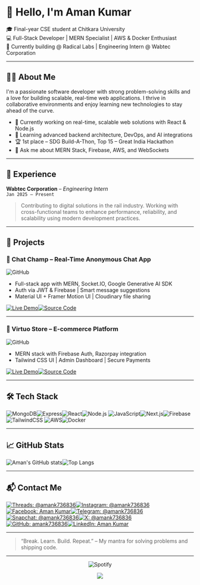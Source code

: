 # 👋 Hello, I'm Aman Kumar

🎓 Final-year CSE student at Chitkara University  
💻 Full-Stack Developer | MERN Specialist | AWS & Docker Enthusiast  
🚀 Currently building @ Radical Labs | Engineering Intern @ Wabtec Corporation

---

## 🧑‍💻 About Me

I'm a passionate software developer with strong problem-solving skills and a love for building scalable, real-time web applications. I thrive in collaborative environments and enjoy learning new technologies to stay ahead of the curve.

- 🔭 Currently working on real-time, scalable web solutions with React & Node.js  
- 🌱 Learning advanced backend architecture, DevOps, and AI integrations  
- 🏆 1st place – SDG Build-A-Thon, Top 15 – Great India Hackathon  
- 💬 Ask me about MERN Stack, Firebase, AWS, and WebSockets  

---

## 💼 Experience

**Wabtec Corporation** – _Engineering Intern_  
`Jan 2025 – Present`

> Contributing to digital solutions in the rail industry. Working with cross-functional teams to enhance performance, reliability, and scalability using modern development practices.

---

## 📌 Projects

### 🔐 Chat Champ – Real-Time Anonymous Chat App

![GitHub](https://img.shields.io/github/stars/amank736836/MERN-ChatApp?style=social)

- Full-stack app with MERN, Socket.IO, Google Generative AI SDK  
- Auth via JWT & Firebase | Smart message suggestions  
- Material UI + Framer Motion UI | Cloudinary file sharing

[![Live Demo](https://img.shields.io/badge/Live%20Demo-chatchamp.vercel.app-blue?style=for-the-badge)](https://chatchamp.vercel.app)[![Source Code](https://img.shields.io/badge/Source%20Code-GitHub-black?style=for-the-badge&logo=github)](https://github.com/amank736836/MERN-ChatApp)

---

### 🛒 Virtuo Store – E-commerce Platform

![GitHub](https://img.shields.io/github/stars/amank736836/MERN-ECommerce?style=social)

- MERN stack with Firebase Auth, Razorpay integration  
- Tailwind CSS UI | Admin Dashboard | Secure Payments

[![Live Demo](https://img.shields.io/badge/Live%20Demo-virtuostore.vercel.app-blue?style=for-the-badge)](https://virtuostore.vercel.app)[![Source Code](https://img.shields.io/badge/Source%20Code-GitHub-black?style=for-the-badge&logo=github)](https://github.com/amank736836/MERN-ECommerce)

---

## 🛠 Tech Stack

![MongoDB](https://img.shields.io/badge/-MongoDB-black?style=flat-square&logo=mongodb)![Express](https://img.shields.io/badge/-Express-black?style=flat-square&logo=express)![React](https://img.shields.io/badge/-React-black?style=flat-square&logo=react)![Node.js](https://img.shields.io/badge/-Node.js-black?style=flat-square&logo=node.js)
![JavaScript](https://img.shields.io/badge/-JavaScript-black?style=flat-square&logo=javascript)![Next.js](https://img.shields.io/badge/-Next.js-black?style=flat-square&logo=next.js)![Firebase](https://img.shields.io/badge/-Firebase-black?style=flat-square&logo=firebase)![TailwindCSS](https://img.shields.io/badge/-TailwindCSS-black?style=flat-square&logo=tailwind-css)
![AWS](https://img.shields.io/badge/-AWS-black?style=flat-square&logo=amazonaws)![Docker](https://img.shields.io/badge/-Docker-black?style=flat-square&logo=docker)

---

## 📈 GitHub Stats

![Aman's GitHub stats](https://github-readme-stats.vercel.app/api?username=amank736836&show_icons=true&theme=radical)![Top Langs](https://github-readme-stats.vercel.app/api/top-langs/?username=amank736836&layout=compact&theme=radical)

---

## 📬 Contact Me

[![Threads: @amank736836](https://img.shields.io/badge/Threads-%40amank736836-black?style=for-the-badge&logo=threads&logoColor=white)](https://www.threads.com/@amank736836)[![Instagram: @amank736836](https://img.shields.io/badge/Instagram-%40amank736836-E4405F?style=for-the-badge&logo=instagram&logoColor=white)](https://www.instagram.com/amank736836)
[![Facebook: Aman Kumar](https://img.shields.io/badge/Facebook-amank736836-1877F2?style=for-the-badge&logo=facebook&logoColor=white)](https://www.facebook.com/amank736836/)[![Telegram: @amank736836](https://img.shields.io/badge/Telegram-%40amank736836-26A5E4?style=for-the-badge&logo=telegram&logoColor=white)](https://t.me/amank736836)
[![Snapchat: @amank736836](https://img.shields.io/badge/Snapchat-%40amank736836-FFFC00?style=for-the-badge&logo=snapchat&logoColor=000)](https://www.snapchat.com/add/amank736836)[![X: @amank736836](https://img.shields.io/badge/X-%40amank736836-black?style=for-the-badge&logo=x&logoColor=white)](https://x.com/amank736836)
[![GitHub: amank736836](https://img.shields.io/badge/GitHub-amank736836-171515?style=for-the-badge&logo=github&logoColor=white)](https://github.com/amank736836)[![LinkedIn: Aman Kumar](https://img.shields.io/badge/LinkedIn-Aman%20Kumar-0A66C2?style=for-the-badge&logo=linkedin&logoColor=white)](https://www.linkedin.com/in/amank736836/)

---

> “Break. Learn. Build. Repeat.” – My mantra for solving problems and shipping code.

---

<div align="center">

![Spotify](https://spotify-recently-played-readme.vercel.app/api?user=312vco27zyokmf7uxwe7pppmpt3q)

<img src="https://profile-counter.glitch.me/amank736836/count.svg?" />

</div>
